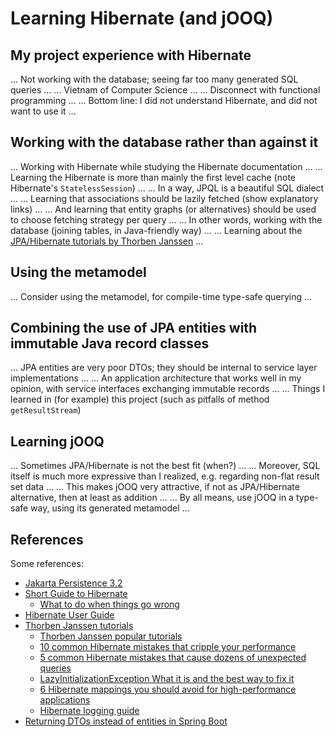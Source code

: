 # Learning Hibernate (and jOOQ)

## My project experience with Hibernate

... Not working with the database; seeing far too many generated SQL queries ...
... Vietnam of Computer Science ...
... Disconnect with functional programming ...
... Bottom line: I did not understand Hibernate, and did not want to use it ...

## Working with the database rather than against it

... Working with Hibernate while studying the Hibernate documentation ...
... Learning the Hibernate is more than mainly the first level cache (note Hibernate's `StatelessSession`) ...
... In a way, JPQL is a beautiful SQL dialect ...
... Learning that associations should be lazily fetched (show explanatory links) ...
... And learning that entity graphs (or alternatives) should be used to choose fetching strategy per query ...
... In other words, working with the database (joining tables, in Java-friendly way) ...
... Learning about the [JPA/Hibernate tutorials by Thorben Janssen](https://thorben-janssen.com/tutorials/#popular) ...

## Using the metamodel

... Consider using the metamodel, for compile-time type-safe querying ...

## Combining the use of JPA entities with immutable Java record classes

... JPA entities are very poor DTOs; they should be internal to service layer implementations ...
... An application architecture that works well in my opinion, with service interfaces exchanging immutable records ...
... Things I learned in (for example) this project (such as pitfalls of method `getResultStream`)

## Learning jOOQ

... Sometimes JPA/Hibernate is not the best fit (when?) ...
... Moreover, SQL itself is much more expressive than I realized, e.g. regarding non-flat result set data ...
... This makes jOOQ very attractive, if not as JPA/Hibernate alternative, then at least as addition ...
... By all means, use jOOQ in a type-safe way, using its generated metamodel ...

## References

Some references:
+ [Jakarta Persistence 3.2](https://jakarta.ee/specifications/persistence/3.2/jakarta-persistence-spec-3.2)
+ [Short Guide to Hibernate](https://docs.jboss.org/hibernate/orm/7.1/introduction/html_single/Hibernate_Introduction.html)
  + [What to do when things go wrong](https://docs.jboss.org/hibernate/orm/7.1/introduction/html_single/Hibernate_Introduction.html#advice)
+ [Hibernate User Guide](https://docs.jboss.org/hibernate/orm/7.1/userguide/html_single/Hibernate_User_Guide.html)
+ [Thorben Janssen tutorials](https://thorben-janssen.com/tutorials/)
  + [Thorben Janssen popular tutorials](https://thorben-janssen.com/tutorials/#popular)
  + [10 common Hibernate mistakes that cripple your performance](https://thorben-janssen.com/common-hibernate-mistakes-cripple-performance/)
  + [5 common Hibernate mistakes that cause dozens of unexpected queries](https://thorben-janssen.com/5-common-hibernate-mistakes-that-cause-dozens-of-unexpected-queries/)
  + [LazyInitializationException What it is and the best way to fix it](https://thorben-janssen.com/lazyinitializationexception/)
  + [6 Hibernate mappings you should avoid for high-performance applications](https://thorben-janssen.com/6-hibernate-mappings-you-should-avoid-for-high-performance-applications/)
  + [Hibernate logging guide](https://thorben-janssen.com/hibernate-logging-guide/)
+ [Returning DTOs instead of entities in Spring Boot](https://igventurelli.io/what-is-a-dto-and-why-you-shouldnt-return-your-entities-in-spring-boot/)
